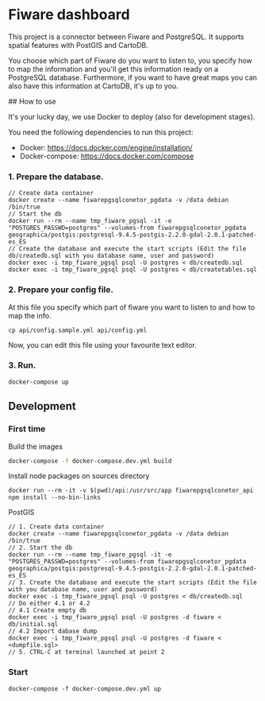 # Fiware dashboard
This project is a connector between Fiware and PostgreSQL. It supports spatial features with PostGIS and CartoDB.

You choose which part of Fiware do you want to listen to, you specify how to map the information and you'll get this information ready on a PostgreSQL database. Furthermore, if you want to have great maps you can also have this information at CartoDB, it's up to you.

## How to use

It's your lucky day, we use Docker to deploy (also for development stages).

You need the following dependencies to run this project:
* Docker: https://docs.docker.com/engine/installation/
* Docker-compose: https://docs.docker.com/compose


### 1. Prepare the database.
```
// Create data container
docker create --name fiwarepgsqlconetor_pgdata -v /data debian /bin/true
// Start the db
docker run --rm --name tmp_fiware_pgsql -it -e "POSTGRES_PASSWD=postgres" --volumes-from fiwarepgsqlconetor_pgdata geographica/postgis:postgresql-9.4.5-postgis-2.2.0-gdal-2.0.1-patched-es_ES
// Create the database and execute the start scripts (Edit the file db/createdb.sql with you database name, user and password)
docker exec -i tmp_fiware_pgsql psql -U postgres < db/createdb.sql
docker exec -i tmp_fiware_pgsql psql -U postgres < db/createtables.sql
```

### 2. Prepare your config file. 

At this file you specify which part of fiware you want to listen to and how to map the info.

```
cp api/config.sample.yml api/config.yml
```

Now, you can edit this file using your favourite text editor.

### 3. Run.

```
docker-compose up 
```

## Development
### First time

Build the images
```Bash
docker-compose -f docker-compose.dev.yml build
```
Install node packages on sources directory
```
docker run --rm -it -v $(pwd)/api:/usr/src/app fiwarepgsqlconetor_api npm install --no-bin-links
```

PostGIS
```
// 1. Create data container
docker create --name fiwarepgsqlconetor_pgdata -v /data debian /bin/true
// 2. Start the db
docker run --rm --name tmp_fiware_pgsql -it -e "POSTGRES_PASSWD=postgres" --volumes-from fiwarepgsqlconetor_pgdata geographica/postgis:postgresql-9.4.5-postgis-2.2.0-gdal-2.0.1-patched-es_ES
// 3. Create the database and execute the start scripts (Edit the file with you database name, user and password)
docker exec -i tmp_fiware_pgsql psql -U postgres < db/createdb.sql
// Do either 4.1 or 4.2
// 4.1 Create empty db 
docker exec -i tmp_fiware_pgsql psql -U postgres -d fiware < db/initial.sql
// 4.2 Import dabase dump
docker exec -i tmp_fiware_pgsql psql -U postgres -d fiware < <dumpfile.sql>
// 5. CTRL-C at terminal launched at point 2
```

### Start
```
docker-compose -f docker-compose.dev.yml up
```
